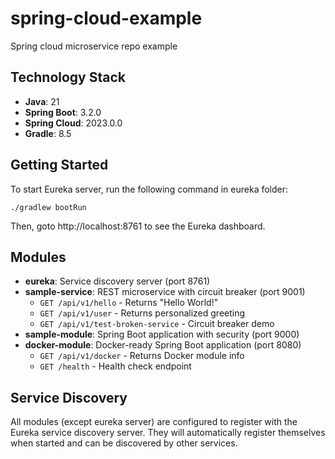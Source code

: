 # spring-cloud-example
Spring cloud microservice repo example

## Technology Stack
- **Java**: 21
- **Spring Boot**: 3.2.0
- **Spring Cloud**: 2023.0.0
- **Gradle**: 8.5

## Getting Started
To start Eureka server, run the following command in eureka folder:

```
./gradlew bootRun
```
Then, goto http://localhost:8761 to see the Eureka dashboard.

## Modules
- **eureka**: Service discovery server (port 8761)
- **sample-service**: REST microservice with circuit breaker (port 9001)
  - `GET /api/v1/hello` - Returns "Hello World!"
  - `GET /api/v1/user` - Returns personalized greeting
  - `GET /api/v1/test-broken-service` - Circuit breaker demo
- **sample-module**: Spring Boot application with security (port 9000)
- **docker-module**: Docker-ready Spring Boot application (port 8080)
  - `GET /api/v1/docker` - Returns Docker module info
  - `GET /health` - Health check endpoint

## Service Discovery
All modules (except eureka server) are configured to register with the Eureka service discovery server. They will automatically register themselves when started and can be discovered by other services.

